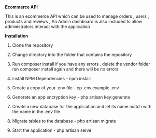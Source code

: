 

<b>Ecommerce API</b>

This is an ecommerce API which can be used to manage orders , users , products and  reviews  , An Admin dashboard is also included to allow administrators interact with the application <br/>

<b>Installation</b>

1. Clone the    repository


2. Change directory into the folder that contains the repository

3. Run composer install if you have any errors , delete the vendor folder run composer install again and there will be no errors

4. Install NPM Dependencies -   npm install

5. Create a copy of your .env file - cp .env.example .env

6. Generate an app encryption key - php artisan key:generate

7. Create a new database for the application and let its name match with the name in the .env file
 
9. Migrate tables to the database - php artisan migrate

10. Start the application - php artisan serve


